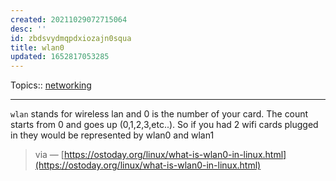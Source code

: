 ```yaml
---
created: 20211029072715064
desc: ''
id: zbdsvydmqpdxiozajn0squa
title: wlan0
updated: 1652817053285
---
```

   
Topics::  [networking](../topics/networking.md)   
   
   
---   
   
`wlan` stands for wireless lan and 0 is the number of your card. The count starts from 0 and goes up (0,1,2,3,etc..). So if you had 2 wifi cards plugged in they would be represented by wlan0 and wlan1   
   
> via — [https://ostoday.org/linux/what-is-wlan0-in-linux.html](https://ostoday.org/linux/what-is-wlan0-in-linux.html)